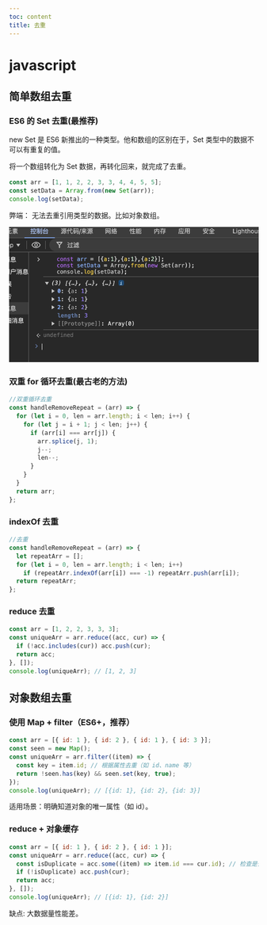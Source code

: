 ```yaml
---
toc: content
title: 去重
---
```


# javascript

## 简单数组去重

### ES6 的 Set 去重(最推荐)

new Set 是 ES6 新推出的一种类型。他和数组的区别在于，Set 类型中的数据不可以有重复的值。

将一个数组转化为 Set 数据，再转化回来，就完成了去重。

```js
const arr = [1, 1, 2, 2, 3, 3, 4, 4, 5, 5];
const setData = Array.from(new Set(arr));
console.log(setData);
```

弊端： 无法去重引用类型的数据。比如对象数组。

![](/images/js/image12.jpg)

### 双重 for 循环去重(最古老的方法)

```js
//双重循环去重
const handleRemoveRepeat = (arr) => {
  for (let i = 0, len = arr.length; i < len; i++) {
    for (let j = i + 1; j < len; j++) {
      if (arr[i] === arr[j]) {
        arr.splice(j, 1);
        j--;
        len--;
      }
    }
  }
  return arr;
};
```

### indexOf 去重

```js
//去重
const handleRemoveRepeat = (arr) => {
  let repeatArr = [];
  for (let i = 0, len = arr.length; i < len; i++)
    if (repeatArr.indexOf(arr[i]) === -1) repeatArr.push(arr[i]);
  return repeatArr;
};
```

### reduce 去重

```js
const arr = [1, 2, 2, 3, 3, 3];
const uniqueArr = arr.reduce((acc, cur) => {
  if (!acc.includes(cur)) acc.push(cur);
  return acc;
}, []);
console.log(uniqueArr); // [1, 2, 3]
```

## 对象数组去重

### 使用 Map + filter（ES6+，推荐）

```javascript
const arr = [{ id: 1 }, { id: 2 }, { id: 1 }, { id: 3 }];
const seen = new Map();
const uniqueArr = arr.filter((item) => {
  const key = item.id; // 根据属性去重（如 id、name 等）
  return !seen.has(key) && seen.set(key, true);
});
console.log(uniqueArr); // [{id: 1}, {id: 2}, {id: 3}]
```

适用场景：明确知道对象的唯一属性（如 id）。

### reduce + 对象缓存

```javascript
const arr = [{ id: 1 }, { id: 2 }, { id: 1 }];
const uniqueArr = arr.reduce((acc, cur) => {
  const isDuplicate = acc.some((item) => item.id === cur.id); // 检查是否重复
  if (!isDuplicate) acc.push(cur);
  return acc;
}, []);
console.log(uniqueArr); // [{id: 1}, {id: 2}]
```

缺点: 大数据量性能差。
